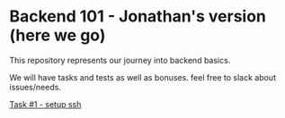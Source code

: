 # Backend 101 - Jonathan's version (here we go)

This repository represents our journey into backend basics.

We will have tasks and tests as well as bonuses. feel free to slack about issues/needs.

[Task #1 - setup ssh](https://github.com/E1Duder1no/backend-101/blob/main/docs/%231-setup-ssh.md)